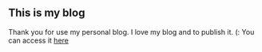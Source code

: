 ## This is my blog
Thank you for use my personal blog. I love my blog and to publish it. (:
You can access it [here](http://www.leomarinho.com.br/)
